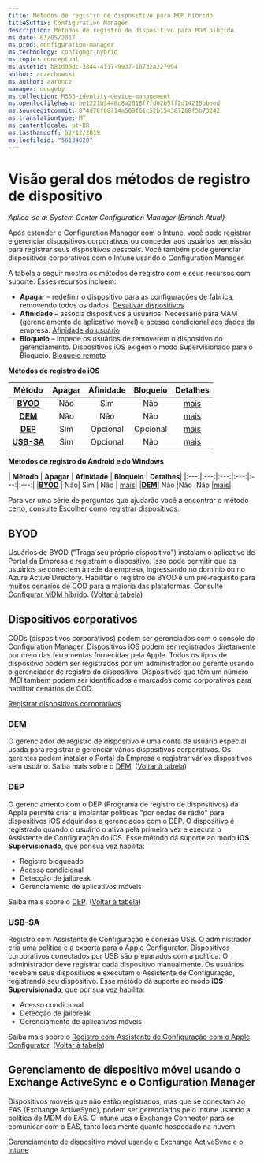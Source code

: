 ```yaml
---
title: Métodos de registro de dispositivo para MDM híbrido
titleSuffix: Configuration Manager
description: Métodos de registro de dispositivo para MDM híbrido.
ms.date: 03/05/2017
ms.prod: configuration-manager
ms.technology: configmgr-hybrid
ms.topic: conceptual
ms.assetid: b81d06dc-3844-4117-9937-16732a227994
author: aczechowski
ms.author: aaroncz
manager: dougeby
ms.collection: M365-identity-device-management
ms.openlocfilehash: be1221b3448c8a2818f7fd02b5ff2d14218bbeed
ms.sourcegitcommit: 874d78f08714a509f61c52b154387268f5b73242
ms.translationtype: MT
ms.contentlocale: pt-BR
ms.lasthandoff: 02/12/2019
ms.locfileid: "56134020"
---
```

# <a name="overview-of-device-enrollment-methods"></a>Visão geral dos métodos de registro de dispositivo

*Aplica-se a: System Center Configuration Manager (Branch Atual)*

Após estender o Configuration Manager com o Intune, você pode registrar e gerenciar dispositivos corporativos ou conceder aos usuários permissão para registrar seus dispositivos pessoais. Você também pode gerenciar dispositivos corporativos com o Intune usando o Configuration Manager.

A tabela a seguir mostra os métodos de registro com e seus recursos com suporte. Esses recursos incluem:
- **Apagar** – redefinir o dispositivo para as configurações de fábrica, removendo todos os dados. [Desativar dispositivos](../deploy-use/wipe-lock-reset-devices.md)
- **Afinidade** – associa dispositivos a usuários. Necessário para MAM (gerenciamento de aplicativo móvel) e acesso condicional aos dados da empresa. [Afinidade do usuário](../deploy-use/user-affinity-for-hybrid-managed-devices.md)
- **Bloqueio** – impede os usuários de removerem o dispositivo do gerenciamento. Dispositivos iOS exigem o modo Supervisionado para o Bloqueio. [Bloqueio remoto](../deploy-use/wipe-lock-reset-devices.md#remote-lock)

**Métodos de registro do iOS**

| **Método** |  **Apagar** |  **Afinidade**    |   **Bloqueio** | **Detalhes** |
|:---:|:---:|:---:|:---:|:---:|
|**[BYOD](#byod)** | Não|    Sim |   Não | [mais](../deploy-use/enable-platform-enrollment.md)|
|**[DEM](#dem)**|   Não |Não |Não  | [mais](../deploy-use/enroll-devices-with-device-enrollment-manager.md)|
|**[DEP](#dep)**|   Sim |   Opcional |  Opcional|[mais](../deploy-use/ios-device-enrollment-program-for-hybrid.md)|
|**[USB-SA](#usb-sa)**| Sim |   Opcional |  Não| [mais](../deploy-use/ios-hybrid-enrollment-using-apple-configurator.md)|

**Métodos de registro do Android e do Windows**

| **Método** |  **Apagar** |  **Afinidade**    |   **Bloqueio** | **Detalhes**|
|:---:|:---:|:---:|:---:|:---:|:---:|
|**[BYOD](#byod)** | Não|    Sim |   Não | [mais](../deploy-use/enroll-hybrid-windows.md)|
|**[DEM](#dem)**|   Não |Não |Não  |[mais](../deploy-use/enroll-devices-with-device-enrollment-manager.md)|

Para ver uma série de perguntas que ajudarão você a encontrar o método certo, consulte [Escolher como registrar dispositivos](/intune/get-started/choose-how-to-enroll-devices1).

## <a name="byod"></a>BYOD
Usuários de BYOD ("Traga seu próprio dispositivo") instalam o aplicativo de Portal da Empresa e registram o dispositivo. Isso pode permitir que os usuários se conectem à rede da empresa, ingressando no domínio ou no Azure Active Directory. Habilitar o registro de BYOD é um pré-requisito para muitos cenários de COD para a maioria das plataformas. Consulte [Configurar MDM híbrido](../deploy-use/setup-hybrid-mdm.md). ([Voltar à tabela](#overview-of-device-enrollment-methods))

## <a name="corporate-owned-devices"></a>Dispositivos corporativos
CODs (dispositivos corporativos) podem ser gerenciados com o console do Configuration Manager. Dispositivos iOS podem ser registrados diretamente por meio das ferramentas fornecidas pela Apple. Todos os tipos de dispositivo podem ser registrados por um administrador ou gerente usando o gerenciador de registro do dispositivo. Dispositivos que têm um número IMEI também podem ser identificados e marcados como corporativos para habilitar cenários de COD.

[Registrar dispositivos corporativos](../deploy-use/enroll-company-owned-devices.md)

### <a name="dem"></a>DEM
O gerenciador de registro de dispositivo é uma conta de usuário especial usada para registrar e gerenciar vários dispositivos corporativos. Os gerentes podem instalar o Portal da Empresa e registrar vários dispositivos sem usuário. Saiba mais sobre o [DEM](../deploy-use/enroll-devices-with-device-enrollment-manager.md). ([Voltar à tabela](#overview-of-device-enrollment-methods))

### <a name="dep"></a>DEP
O gerenciamento com o DEP (Programa de registro de dispositivos) da Apple permite criar e implantar políticas "por ondas de rádio" para dispositivos iOS adquiridos e gerenciados com o DEP. O dispositivo é registrado quando o usuário o ativa pela primeira vez e executa o Assistente de Configuração do iOS. Esse método dá suporte ao modo **iOS Supervisionado**, que por sua vez habilita:
  - Registro bloqueado
  - Acesso condicional
  - Detecção de jailbreak
  - Gerenciamento de aplicativos móveis

Saiba mais sobre o [DEP](../deploy-use/ios-device-enrollment-program-for-hybrid.md). ([Voltar à tabela](#overview-of-device-enrollment-methods))

### <a name="usb-sa"></a>USB-SA
Registro com Assistente de Configuração e conexão USB. O administrador cria uma política e a exporta para o Apple Configurator. Dispositivos corporativos conectados por USB são preparados com a política. O administrador deve registrar cada dispositivo manualmente. Os usuários recebem seus dispositivos e executam o Assistente de Configuração, registrando seu dispositivo. Esse método dá suporte ao modo **iOS Supervisionado**, que por sua vez habilita:
  - Acesso condicional
  - Detecção de jailbreak
  - Gerenciamento de aplicativos móveis

Saiba mais sobre o [Registro com Assistente de Configuração com o Apple Configurator](../deploy-use/ios-hybrid-enrollment-using-apple-configurator.md). ([Voltar à tabela](#overview-of-device-enrollment-methods))

## <a name="mobile-device-management-with-exchange-activesync-and-configuration-manager"></a>Gerenciamento de dispositivo móvel usando o Exchange ActiveSync e o Configuration Manager
Dispositivos móveis que não estão registrados, mas que se conectam ao EAS (Exchange ActiveSync), podem ser gerenciados pelo Intune usando a política de MDM do EAS. O Intune usa o Exchange Connector para se comunicar com o EAS, tanto localmente quanto hospedado na nuvem.

[Gerenciamento de dispositivo móvel usando o Exchange ActiveSync e o Intune](../deploy-use/manage-mobile-devices-with-exchange-activesync.md)
